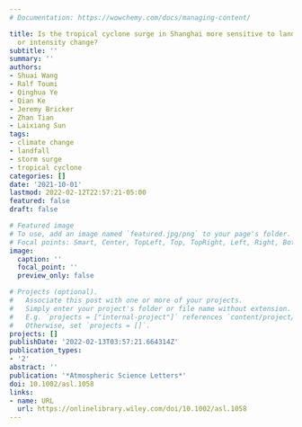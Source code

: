 ```yaml
---
# Documentation: https://wowchemy.com/docs/managing-content/

title: Is the tropical cyclone surge in Shanghai more sensitive to landfall location
  or intensity change?
subtitle: ''
summary: ''
authors:
- Shuai Wang
- Ralf Toumi
- Qinghua Ye
- Qian Ke
- Jeremy Bricker
- Zhan Tian
- Laixiang Sun
tags:
- climate change
- landfall
- storm surge
- tropical cyclone
categories: []
date: '2021-10-01'
lastmod: 2022-02-12T22:57:21-05:00
featured: false
draft: false

# Featured image
# To use, add an image named `featured.jpg/png` to your page's folder.
# Focal points: Smart, Center, TopLeft, Top, TopRight, Left, Right, BottomLeft, Bottom, BottomRight.
image:
  caption: ''
  focal_point: ''
  preview_only: false

# Projects (optional).
#   Associate this post with one or more of your projects.
#   Simply enter your project's folder or file name without extension.
#   E.g. `projects = ["internal-project"]` references `content/project/deep-learning/index.md`.
#   Otherwise, set `projects = []`.
projects: []
publishDate: '2022-02-13T03:57:21.664314Z'
publication_types:
- '2'
abstract: ''
publication: '*Atmospheric Science Letters*'
doi: 10.1002/asl.1058
links:
- name: URL
  url: https://onlinelibrary.wiley.com/doi/10.1002/asl.1058
---
```


